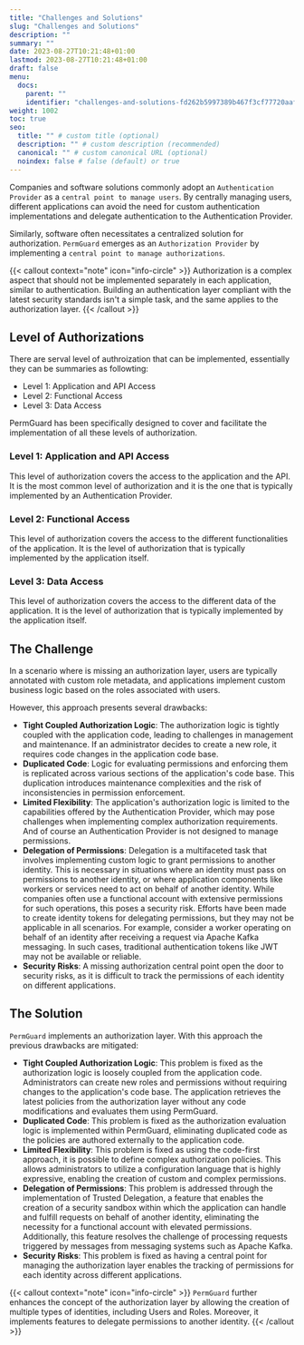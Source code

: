 ```yaml
---
title: "Challenges and Solutions"
slug: "Challenges and Solutions"
description: ""
summary: ""
date: 2023-08-27T10:21:48+01:00
lastmod: 2023-08-27T10:21:48+01:00
draft: false
menu:
  docs:
    parent: ""
    identifier: "challenges-and-solutions-fd262b5997389b467f3cf77720aafe70"
weight: 1002
toc: true
seo:
  title: "" # custom title (optional)
  description: "" # custom description (recommended)
  canonical: "" # custom canonical URL (optional)
  noindex: false # false (default) or true
---
```

Companies and software solutions commonly adopt an `Authentication Provider` as a `central point to manage users`. By centrally managing users, different applications can avoid the need for custom authentication implementations and delegate authentication to the Authentication Provider.

Similarly, software often necessitates a centralized solution for authorization. `PermGuard` emerges as an `Authorization Provider` by implementing a `central point to manage authorizations`.

{{< callout context="note" icon="info-circle" >}}
Authorization is a complex aspect that should not be implemented separately in each application, similar to authentication. Building an authentication layer compliant with the latest security standards isn't a simple task, and the same applies to the authorization layer.
{{< /callout >}}

## Level of Authorizations

There are serval level of authroization that can be implemented, essentially they can be summaries as followting:

- Level 1: Application and API Access
- Level 2: Functional Access
- Level 3: Data Access

PermGuard has been specifically designed to cover and facilitate the implementation of all these levels of authorization.

### Level 1: Application and API Access
This level of authorization covers the access to the application and the API. It is the most common level of authorization and it is the one that is typically implemented by an Authentication Provider.

### Level 2: Functional Access
This level of authorization covers the access to the different functionalities of the application. It is the level of authorization that is typically implemented by the application itself.

### Level 3: Data Access
This level of authorization covers the access to the different data of the application. It is the level of authorization that is typically implemented by the application itself.

## The Challenge

In a scenario where is missing an authorization layer, users are typically annotated with custom role metadata, and applications implement custom business logic based on the roles associated with users.

However, this approach presents several drawbacks:

- **Tight Coupled Authorization Logic**: The authorization logic is tightly coupled with the application code, leading to challenges in management and maintenance. If an administrator decides to create a new role, it requires code changes in the application code base.
- **Duplicated Code**: Logic for evaluating permissions and enforcing them is replicated across various sections of the application's code base. This duplication introduces maintenance complexities and the risk of inconsistencies in permission enforcement.
- **Limited Flexibility**: The application's authorization logic is limited to the capabilities offered by the Authentication Provider, which may pose challenges when implementing complex authorization requirements. And of course an Authentication Provider is not designed to manage permissions.
- **Delegation of Permissions**: Delegation is a multifaceted task that involves implementing custom logic to grant permissions to another identity. This is necessary in situations where an identity must pass on permissions to another identity, or where application components like workers or services need to act on behalf of another identity. While companies often use a functional account with extensive permissions for such operations, this poses a security risk. Efforts have been made to create identity tokens for delegating permissions, but they may not be applicable in all scenarios. For example, consider a worker operating on behalf of an identity after receiving a request via Apache Kafka messaging. In such cases, traditional authentication tokens like JWT may not be available or reliable.
- **Security Risks**: A missing authorization central point open the door to security risks, as it is difficult to track the permissions of each identity on different applications.

## The Solution

`PermGuard` implements an authorization layer. With this approach the previous drawbacks are mitigated:

- **Tight Coupled Authorization Logic**: This problem is fixed as the authorization logic is loosely coupled from the application code. Administrators can create new roles and permissions without requiring changes to the application's code base. The application retrieves the latest policies from the authorization layer without any code modifications and evaluates them using PermGuard.
- **Duplicated Code**: This problem is fixed as the authorization evaluation logic is implemented within PermGuard, eliminating duplicated code as the policies are authored externally to the application code.
- **Limited Flexibility**: This problem is fixed as using the code-first approach, it is possible to define complex authorization policies. This allows administrators to utilize a configuration language that is highly expressive, enabling the creation of custom and complex permissions.
- **Delegation of Permissions**: This problem is addressed through the implementation of Trusted Delegation, a feature that enables the creation of a security sandbox within which the application can handle and fulfill requests on behalf of another identity, eliminating the necessity for a functional account with elevated permissions. Additionally, this feature resolves the challenge of processing requests triggered by messages from messaging systems such as Apache Kafka.
- **Security Risks**: This problem is fixed as having a central point for managing the authorization layer enables the tracking of permissions for each identity across different applications.

{{< callout context="note" icon="info-circle" >}}
`PermGuard` further enhances the concept of the authorization layer by allowing the creation of multiple types of identities, including Users and Roles. Moreover, it implements features to delegate permissions to another identity.
{{< /callout >}}
